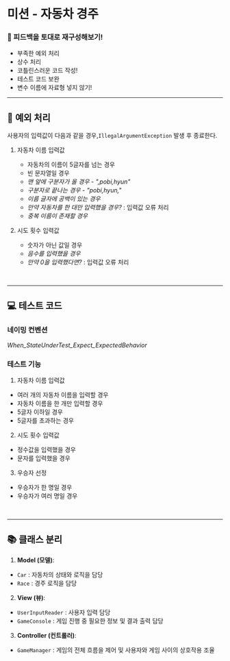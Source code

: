 # 미션 - 자동차 경주
### 🧐 피드백을 토대로 재구성해보기!
- 부족한 예외 처리
- 상수 처리
- 코틀린스러운 코드 작성!
- 테스트 코드 보완
- 변수 이름에 자료형 넣지 않기!

---

## 🚨 예외 처리 

사용자의 입력값이 다음과 같을 경우,`IllegalArgumentException` 발생 후 종료한다.

1. 자동차 이름 입력값
   - 자동차의 이름이 5글자를 넘는 경우
   - 빈 문자열일 경우
   - _맨 앞에 구분자가 올 경우 - ",pobi,hyun"_ 
   - _구분자로 끝나는 경우 - "pobi,hyun,"_
   - _이름 글자에 공백이 있는 경우_
   - _만약 자동차를 한 대만 입력했을 경우?_ : 입력값 오류 처리
   - _중복 이름이 존재할 경우_


2. 시도 횟수 입력값
   - 숫자가 아닌 값일 경우
   - _음수를 입력했을 경우_
   - _만약 0을 입력했다면?_ : 입력값 오류 처리


<br>

---

## 💻 테스트 코드

### 네이밍 컨벤션
*When_StateUnderTest_Expect_ExpectedBehavior*

### 테스트 기능
1. 자동차 이름 입력값
  - 여러 개의 자동차 이름을 입력할 경우
  - 자동차 이름을 한 개만 입력할 경우
  - 5글자 이하일 경우
  - 5글자를 초과하는 경우


2. 시도 횟수 입력값
  - 정수값을 입력했을 경우
  - 문자를 입력했을 경우


3. 우승자 선정
  - 우승자가 한 명일 경우
  - 우승자가 여러 명일 경우

<br>

---

## 📚 클래스 분리


1. **Model (모델)**:
- `Car` : 자동차의 상태와 로직을 담당
- `Race` : 경주 로직을 담당


2. **View (뷰)**:
- `UserInputReader` : 사용자 입력 담당
- `GameConsole` : 게임 진행 중 필요한 정보 및 결과 출력 담당


3. **Controller (컨트롤러)**:
- `GameManager` : 게임의 전체 흐름을 제어 및 사용자와 게임 사이의 상호작용 조율


<br>
